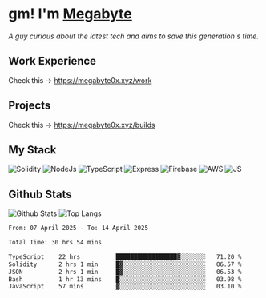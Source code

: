 # gm! I'm [Megabyte](https://megabyte0x.xyz/)

*A guy curious about the latest tech and aims to save this generation's time.*

## Work Experience

Check this -> https://megabyte0x.xyz/work

## Projects

Check this -> https://megabyte0x.xyz/builds

## My Stack

![Solidity](https://img.shields.io/badge/solidity-grey?style=for-the-badge&logo=solidity&logoColor=Green)
![NodeJs](https://img.shields.io/badge/NODE_JS-grey?style=for-the-badge&logo=nodedotjs&logoColor=Green)
![TypeScript](https://img.shields.io/badge/TS-grey?style=for-the-badge&logo=typescript&logoColor=Green)
![Express](https://img.shields.io/badge/EXPRESS-grey?style=for-the-badge&logo=EXPRESS&logoColor=Green)
![Firebase](https://img.shields.io/badge/EXPRESS-grey?style=for-the-badge&logo=EXPRESS&logoColor=Green)
![AWS](https://img.shields.io/badge/AWS-grey?style=for-the-badge&logo=amazonaws&logoColor=Yellow)
![JS](https://img.shields.io/badge/JS-grey?style=for-the-badge&logo=javascript&logoColor=Green)

## Github Stats

![Github Stats](https://github-readme-stats.vercel.app/api?username=megabyte0x&show_icons=true&theme=dark&hide_border=true&bg_color=0D1117) ![Top Langs](https://github-readme-stats.vercel.app/api/top-langs/?username=megabyte0x&layout=compact&theme=dark)

<!--START_SECTION:waka-->

```txt
From: 07 April 2025 - To: 14 April 2025

Total Time: 30 hrs 54 mins

TypeScript    22 hrs          █████████████████▓░░░░░░░   71.20 %
Solidity      2 hrs 1 min     █▓░░░░░░░░░░░░░░░░░░░░░░░   06.57 %
JSON          2 hrs 1 min     █▓░░░░░░░░░░░░░░░░░░░░░░░   06.53 %
Bash          1 hr 13 mins    █░░░░░░░░░░░░░░░░░░░░░░░░   03.98 %
JavaScript    57 mins         ▓░░░░░░░░░░░░░░░░░░░░░░░░   03.10 %
```

<!--END_SECTION:waka-->


